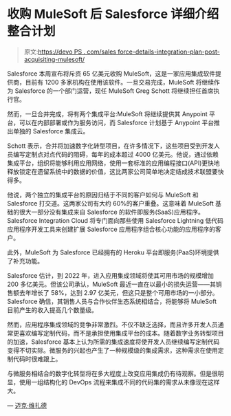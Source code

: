 # 收购 MuleSoft 后 Salesforce 详细介绍整合计划

> 原文:[https://devo PS . com/sales force-details-integration-plan-post-acquisiting-mulesoft/](https://devops.com/salesforce-details-integration-plan-post-acquiring-mulesoft/)

Salesforce 本周宣布将斥资 65 亿美元收购 MuleSoft，这是一家应用集成软件提供商，目前有 1200 多家机构在使用该软件。一旦交易完成，MuleSoft 将继续作为 Salesforce 的一个部门运营，现任 MuleSoft Greg Schott 将继续担任首席执行官。

然而，一旦合并完成，将有两个集成平台:MuleSoft 将继续提供其 Anypoint 平台，可以在内部部署或作为服务访问，而 Salesforce 计划基于 Anypoint 平台推出单独的 Salesforce 集成云。

Schott 表示，合并将加速数字化转型项目，在许多情况下，这些项目受到开发人员编写定制点对点代码的阻碍，每年的成本超过 4000 亿美元。他说，通过依赖集成平台，组织将能够利用应用网络，使用一套标准的应用编程接口(API)更快地释放锁定在遗留系统中的数据的价值，这比两家公司简单地决定结成技术联盟要快得多。

他说，两个独立的集成平台的原因归结于不同的客户如何与 MuleSoft 和 Salesforce 打交道。这两家公司有大约 60%的客户重叠。这意味着 MuleSoft 基础的很大一部分没有集成来自 Salesforce 的软件即服务(SaaS)应用程序。Salesforce Integration Cloud 将专门面向那些使用 Salesforce Lightning 低代码应用程序开发工具来创建扩展 Salesforce 应用程序组合核心功能的应用程序的客户。

此外，MuleSoft 为 Salesforce 已经拥有的 Heroku 平台即服务(PaaS)环境提供了补充功能。

Salesforce 估计，到 2022 年，进入应用集成领域将使其可用市场的规模增加 200 多亿美元。但该公司承认，MuleSoft 最近一直在以最小的损失运营——其销售额去年增长了 58%，达到 2.97 亿美元，但这只是整个可用市场的一小部分。Salesforce 确信，其销售人员与合作伙伴生态系统相结合，将能够将 MuleSoft 目前产生的收入提高几个数量级。

然而，应用程序集成领域的竞争非常激烈。不仅不缺乏选择，而且许多开发人员通常更喜欢编写定制代码，而不是承担使用集成平台的成本。随着数字业务转型项目的加速，Salesforce 基本上认为所需的集成速度将使开发人员继续编写定制代码变得不切实际。微服务的兴起也产生了一种规模级的集成需求，这种需求在使用定制代码时很难跟上。

与微服务相结合的数字化转型将在多大程度上改变应用集成仍有待观察。但是很明显，使用一组结构化的 DevOps 流程来集成不同的代码集的需求从未像现在这样大。

— [迈克·维扎德](https://devops.com/author/mike-vizard/)